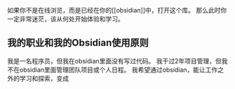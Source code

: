 如果你不是在线浏览，而是已经在你的[[obsidian]]中，打开这个库。
那么此时你一定非常迷茫，该从何处开始体验和学习。

## 我的职业和我的Obsidian使用原则
我是一名程序员，但我在obsidian里面没有写过代码。
我干过2年项目管理，但我不在obsidian里面管理团队项目或个人日程。
我希望通过obsidian，能让工作之外的学习和探索，变成

## 
